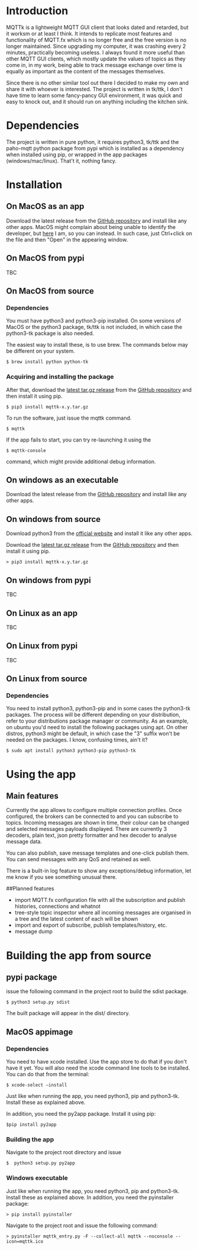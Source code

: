 # Introduction
MQTTk is a lightweight MQTT GUI client that looks dated and retarded, but it worksm or at least I think. 
It intends to replicate most features and functionality of MQTT.fx which is no longer free 
and the free version is no longer maintained. Since upgrading my computer, it was crashing 
every 2 minutes, practically becoming useless. I always found it more useful than other 
MQTT GUI clients, which mostly update the values of topics as they come in, in my work, 
being able to track message exchange over time is equally as important as the content of 
the messages themselves.

Since there is no other similar tool out there I decided to make my own and share it with
whoever is interested. The project is written in tk/ttk, I don't have time to learn some
fancy-pancy GUI environment, it was quick and easy to knock out, and it should run on anything
including the kitchen sink.

# Dependencies
The project is written in pure python, it requires python3, tk/ttk and the paho-mqtt python
package from pypi which is installed as a dependency when installed using pip, or wrapped
in the app packages (windows/mac/linux). That't it, nothing fancy.

# Installation
## On MacOS as an app
Download the latest release from the [GitHub repository](https://github.com/matesh/mqttk/releases)
and install like any other apps. MacOS might complain about being unable to identify the
developer, but [here](https://mateszabo.com) I am, so you can instead. In such case, just
Ctrl+click on the file and then "Open" in the appearing window.

## On MacOS from pypi
TBC

## On MacOS from source
### Dependencies
You must have python3 and python3-pip installed. On some versions of MacOS or the python3
package, tk/ttk is not included, in which case the python3-tk package is also needed.

The easiest way to install these, is to use brew. The commands below may be different on your
system.

```shell
$ brew install python python-tk
```
### Acquiring and installing the package
After that, download the [latest tar.gz release](insertlinkhere) from the [GitHub repository](https://github.com/matesh/mqttk/releases)
and then install it using pip.
```shell
$ pip3 install mqttk-x.y.tar.gz
```

To run the software, just issue the mqttk command. 
```shell
$ mqttk
```

If the app fails to start, you can try re-launching it using the
```shell
$ mqttk-console
```
command, which might provide additional debug information.

## On windows as an executable
Download the latest release from the [GitHub repository](https://github.com/matesh/mqttk/releases)
and install like any other apps.

## On windows from source
Download python3 from the [official website](https://www.python.org/downloads/) and install it like any other apps.

Download the [latest tar.gz release](insertlinkhere) from the [GitHub repository](https://github.com/matesh/mqttk/releases)
and then install it using pip.

```shell
> pip3 install mqttk-x.y.tar.gz
```

## On windows from pypi
TBC

## On Linux as an app
TBC

## On Linux from pypi
TBC

## On Linux from source

### Dependencies
You need to install python3, python3-pip and in some cases the python3-tk packages. The process
will be different depending on your distribution, refer to your distributions package manager or
community. As an example, on ubuntu you'd need to install the following packages using apt. On
other distros, python3 might be default, in which case the "3" suffix won't be needed on the packages.
I know, confusing times, ain't it?

```shell
$ sudo apt install python3 python3-pip python3-tk
```

# Using the app
## Main features
Currently the app allows to configure multiple connection profiles. Once configured, the brokers
can be connected to and you can subscribe to topics. Incoming messages are shown in time, their colour
can be changed and selected messages payloads displayed. There are currently 3 decoders, plain text, json
pretty formatter and hex decoder to analyse message data. 

You can also publish, save message templates and one-click publish them. You can send messages with
any QoS and retained as well. 

There is a built-in log feature to show any exceptions/debug information, let me know if you see something
unusual there.

##Planned features
- import MQTT.fx configuration file with all the subscription and publish histories, connections and whatnot
- tree-style topic inspector where all incoming messages are organised in a tree and the latest content of each will be shown
- import and export of subscribe, publish templates/history, etc.
- message dump

# Building the app from source

## pypi package
issue the following command in the project root to build the sdist package.
```shell
$ python3 setup.py sdist
```
The built package will appear in the dist/ directory.

## MacOS appimage
### Dependencies
You need to have xcode installed. Use the app store to do that if you don't have it yet.
You will also need the xcode command line tools to be installed. You can do that from the terminal:

```shell
$ xcode-select —install
```

Just like when running the app, you need python3, pip and python3-tk. Install these as explained above.

In addition, you need the py2app package. Install it using pip:
```shell
$pip install py2app
```

### Building the app
Navigate to the project root directory and issue
```shell
$  python3 setup.py py2app
```

### Windows executable
Just like when running the app, you need python3, pip and python3-tk. Install these as explained above.
In addition, you need the pyinstaller package:
```shell
> pip install pyinstaller
```

Navigate to the project root and issue the following command:
```shell
> pyinstaller mqttk_entry.py -F --collect-all mqttk --noconsole --icon=mqttk.ico
```
